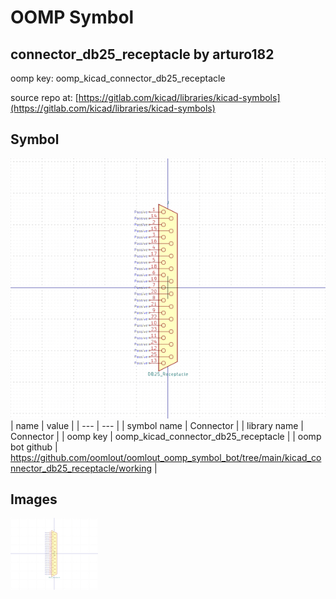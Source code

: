 # OOMP Symbol  
## connector_db25_receptacle  by arturo182  
  
oomp key: oomp_kicad_connector_db25_receptacle  
  
source repo at: [https://gitlab.com/kicad/libraries/kicad-symbols](https://gitlab.com/kicad/libraries/kicad-symbols)  
## Symbol  
  
[![working.png](working_600.png)](working.png)  
| name | value | 
| --- | --- | 
| symbol name | Connector | 
| library name | Connector | 
| oomp key | oomp_kicad_connector_db25_receptacle | 
| oomp bot github | https://github.com/oomlout/oomlout_oomp_symbol_bot/tree/main/kicad_connector_db25_receptacle/working | 
## Images  
  
[![working.png](working_140.png)](working.png)  
